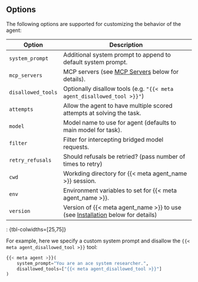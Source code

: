 ## Options

The following options are supported for customizing the behavior of the agent:

| Option | Description |
|------------------------------------|------------------------------------|
| `system_prompt` | Additional system prompt to append to default system prompt. |
| `mcp_servers` | MCP servers (see [MCP Servers](#mcp-servers) below for details). |
| `disallowed_tools` | Optionally disallow tools (e.g. `"{{< meta agent_disallowed_tool >}}"`) |
| `attempts` | Allow the agent to have multiple scored attempts at solving the task. |
| `model` | Model name to use for agent (defaults to main model for task). |
| `filter` | Filter for intercepting bridged model requests. |
| `retry_refusals` | Should refusals be retried? (pass number of times to retry) |
| `cwd` | Workding directory for {{< meta agent_name >}} session. |
| `env` | Environment variables to set for {{< meta agent_name >}}. |
| `version` | Version of {{< meta agent_name >}} to use (see [Installation](#installation) below for details) |

: {tbl-colwidths=\[25,75\]}

For example, here we specify a custom system prompt and disallow the `{{< meta agent_disallowed_tool >}}` tool:

```python
{{< meta agent >}}(
    system_prompt="You are an ace system researcher.",
    disallowed_tools=["{{< meta agent_disallowed_tool >}}"]
)
```

